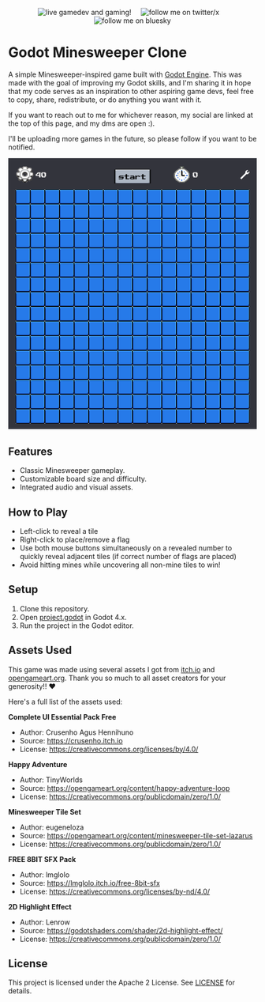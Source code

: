 <p align="center">
	<a href="https://www.twitch.tv/vohr" style="text-decoration:none">
		<img alt="live gamedev and gaming!" src="https://img.shields.io/twitch/status/nicowired" />
	</a>
	&nbsp;&nbsp;&nbsp;
	<a href="https://x.com/itsVohr" style="text-decoration:none">
		<img alt="follow me on twitter/x" src="https://img.shields.io/twitter/follow/nicowired" />
	</a>
	&nbsp;&nbsp;&nbsp;
	<a href="https://bsky.app/profile/nicowired.bsky.social" style="text-decoration:none">
		<img alt="follow me on bluesky" src="https://img.shields.io/badge/BlueSky-follow!-000000?style=social&logo=bluesky" />
	</a>
</p>


# Godot Minesweeper Clone
A simple Minesweeper-inspired game built with [Godot Engine](https://godotengine.org).
This was made with the goal of improving my Godot skills, and I'm sharing it in hope that my code serves as an inspiration to other aspiring game devs, feel free to copy, share, redistribute, or do anything you want with it.

If you want to reach out to me for whichever reason, my social are linked at the top of this page, and my dms are open :).

I'll be uploading more games in the future, so please follow if you want to be notified.

<p align="center">
	<img src=".media/minesweeper_demo.gif" alt="Minesweeper Demo" />
</p>

## Features
- Classic Minesweeper gameplay.
- Customizable board size and difficulty.
- Integrated audio and visual assets.

## How to Play
- Left-click to reveal a tile
- Right-click to place/remove a flag
- Use both mouse buttons simultaneously on a revealed number to quickly reveal adjacent tiles (if correct number of flags are placed)
- Avoid hitting mines while uncovering all non-mine tiles to win!

## Setup
1. Clone this repository.
2. Open [project.godot](project.godot) in Godot 4.x.
3. Run the project in the Godot editor.

## Assets Used
This game was made using several assets I got from [itch.io](https://itch.io/game-assets/) and [opengameart.org](https://opengameart.org/).
Thank you so much to all asset creators for your generosity!! ♥

Here's a full list of the assets used:

**Complete UI Essential Pack Free**
- Author: Crusenho Agus Hennihuno
- Source: https://crusenho.itch.io
- License: https://creativecommons.org/licenses/by/4.0/

**Happy Adventure**
- Author: TinyWorlds
- Source: https://opengameart.org/content/happy-adventure-loop
- License: https://creativecommons.org/publicdomain/zero/1.0/

**Minesweeper Tile Set**
- Author: eugeneloza
- Source: https://opengameart.org/content/minesweeper-tile-set-lazarus
- License: https://creativecommons.org/publicdomain/zero/1.0/

**FREE 8BIT SFX Pack**
- Author: lmglolo
- Source: https://lmglolo.itch.io/free-8bit-sfx
- License: https://creativecommons.org/licenses/by-nd/4.0/

**2D Highlight Effect**
- Author: Lenrow
- Source: https://godotshaders.com/shader/2d-highlight-effect/
- License: https://creativecommons.org/publicdomain/zero/1.0/

## License
This project is licensed under the Apache 2 License. See [LICENSE](LICENSE) for details.
